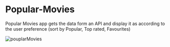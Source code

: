 # Popular-Movies

Popular Movies app gets the data form an API and display it as according to the user preference (sort by Popular, Top rated, Favourites)

 ![pouplarMovies](https://media.giphy.com/media/3b7yzKQINQP0bkpQ1p/giphy.gif)
